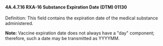 #### 4A.4.7.16 RXA-16 Substance Expiration Date (DTM) 01130

Definition: This field contains the expiration date of the medical substance administered.

**Note:** Vaccine expiration date does not always have a "day" component; therefore, such a date may be transmitted as YYYYMM.
